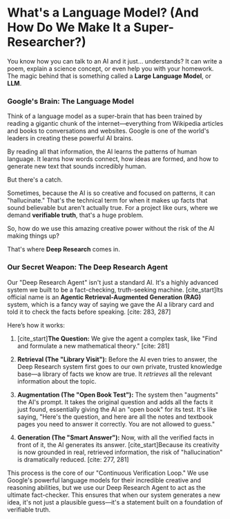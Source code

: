 
# What's a Language Model? (And How Do We Make It a Super-Researcher?)

You know how you can talk to an AI and it just... understands? It can write a poem, explain a science concept, or even help you with your homework. The magic behind that is something called a **Large Language Model**, or **LLM**.

### Google's Brain: The Language Model

Think of a language model as a super-brain that has been trained by reading a gigantic chunk of the internet—everything from Wikipedia articles and books to conversations and websites. Google is one of the world's leaders in creating these powerful AI brains.

By reading all that information, the AI learns the patterns of human language. It learns how words connect, how ideas are formed, and how to generate new text that sounds incredibly human.

But there's a catch.

Sometimes, because the AI is so creative and focused on patterns, it can "hallucinate." That's the technical term for when it makes up facts that sound believable but aren't actually true. For a project like ours, where we demand **verifiable truth**, that's a huge problem.

So, how do we use this amazing creative power without the risk of the AI making things up?

That's where **Deep Research** comes in.

### Our Secret Weapon: The Deep Research Agent

Our "Deep Research Agent" isn't just a standard AI. It's a highly advanced system we built to be a fact-checking, truth-seeking machine. [cite_start]Its official name is an **Agentic Retrieval-Augmented Generation (RAG)** system, which is a fancy way of saying we gave the AI a library card and told it to check the facts before speaking. [cite: 283, 287]

Here’s how it works:

1.  [cite_start]**The Question:** We give the agent a complex task, like "Find and formulate a new mathematical theory." [cite: 281]

2.  **Retrieval (The "Library Visit"):** Before the AI even tries to answer, the Deep Research system first goes to our own private, trusted knowledge base—a library of facts we know are true. It *retrieves* all the relevant information about the topic.

3.  **Augmentation (The "Open Book Test"):** The system then "augments" the AI's prompt. It takes the original question and adds all the facts it just found, essentially giving the AI an "open book" for its test. It's like saying, "Here's the question, and here are all the notes and textbook pages you need to answer it correctly. You are not allowed to guess."

4.  **Generation (The "Smart Answer"):** Now, with all the verified facts in front of it, the AI generates its answer. [cite_start]Because its creativity is now grounded in real, retrieved information, the risk of "hallucination" is dramatically reduced. [cite: 277, 281]

This process is the core of our "Continuous Verification Loop." We use Google's powerful language models for their incredible creative and reasoning abilities, but we use our Deep Research Agent to act as the ultimate fact-checker. This ensures that when our system generates a new idea, it's not just a plausible guess—it's a statement built on a foundation of verifiable truth.
